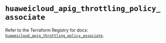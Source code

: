# `huaweicloud_apig_throttling_policy_associate`

Refer to the Terraform Registry for docs: [`huaweicloud_apig_throttling_policy_associate`](https://registry.terraform.io/providers/huaweicloud/huaweicloud/1.71.1/docs/resources/apig_throttling_policy_associate).

